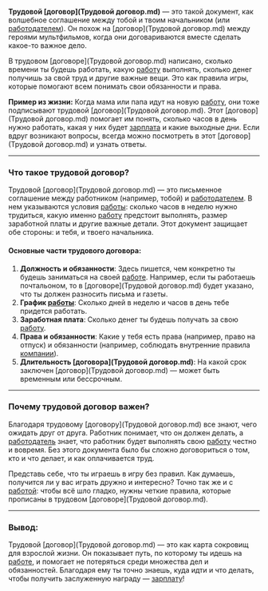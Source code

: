 **Трудовой [договор](Трудовой договор.md)** — это такой документ, как волшебное соглашение между тобой и твоим начальником (или [работодателем](Работодатель.md)). Он похож на [договор](Трудовой договор.md) между героями мультфильмов, когда они договариваются вместе сделать какое-то важное дело.

В трудовом [договоре](Трудовой договор.md) написано, сколько времени ты будешь работать, какую [работу](Профессия.md) выполнять, сколько денег получишь за свой труд и другие важные вещи. Это как правила игры, которые помогают всем понимать свои обязанности и права.

**Пример из жизни:**
Когда мама или папа идут на новую [работу](Профессия.md), они тоже подписывают трудовой [договор](Трудовой договор.md). Этот [договор](Трудовой договор.md) помогает им понять, сколько часов в день нужно работать, какая у них будет [зарплата](Зарплата.md) и какие выходные дни. Если вдруг возникают вопросы, всегда можно посмотреть в этот [договор](Трудовой договор.md) и узнать ответы.

---

### Что такое трудовой договор?

Трудовой [договор](Трудовой договор.md) — это письменное соглашение между работником (например, тобой) и [работодателем](Работодатель.md). В нем указываются условия [работы](Профессия.md): сколько часов в неделю нужно трудиться, какую именно [работу](Профессия.md) предстоит выполнять, размер заработной платы и другие важные детали. Этот документ защищает обе стороны: и тебя, и твоего начальника.

#### Основные части трудового договора:
1. **Должность и обязанности**: Здесь пишется, чем конкретно ты будешь заниматься на своей [работе](Профессия.md). Например, если ты работаешь почтальоном, то в [договоре](Трудовой договор.md) будет указано, что ты должен разносить письма и газеты.
2. **График [работы](Профессия.md)**: Сколько дней в неделю и часов в день тебе придется работать.
3. **Заработная плата**: Сколько денег ты будешь получать за свою [работу](Профессия.md).
4. **Права и обязанности**: Какие у тебя есть права (например, право на отпуск) и обязанности (например, соблюдать внутренние правила [компании](Работодатель.md)).
5. **Длительность [договора](Трудовой договор.md)**: На какой срок заключен [договор](Трудовой договор.md) — может быть временным или бессрочным.

---

### Почему трудовой договор важен?

Благодаря трудовому [договору](Трудовой договор.md) все знают, чего ожидать друг от друга. Работник понимает, что он должен делать, а [работодатель](Работодатель.md) знает, что работник будет выполнять свою [работу](Профессия.md) честно и вовремя. Без этого документа было бы сложно договориться о том, кто и что делает, и как оплачивается труд.

Представь себе, что ты играешь в игру без правил. Как думаешь, получится ли у вас играть дружно и интересно? Точно так же и с [работой](Профессия.md): чтобы всё шло гладко, нужны четкие правила, которые прописаны в трудовом [договоре](Трудовой договор.md).

---

### Вывод:

Трудовой [договор](Трудовой договор.md) — это как карта сокровищ для взрослой жизни. Он показывает путь, по которому ты идешь на [работе](Профессия.md), и помогает не потеряться среди множества дел и обязанностей. Благодаря ему ты точно знаешь, куда идти и что делать, чтобы получить заслуженную награду — [зарплату](Зарплата.md)!